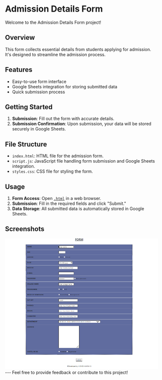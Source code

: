 # Admission Details Form

Welcome to the Admission Details Form project!

## Overview
This form collects essential details from students applying for admission. It's designed to streamline the admission process.

## Features
- Easy-to-use form interface
- Google Sheets integration for storing submitted data
- Quick submission process

## Getting Started
1. **Submission**: Fill out the form with accurate details.
2. **Submission Confirmation**: Upon submission, your data will be stored securely in Google Sheets.

## File Structure
- `index.html`: HTML file for the admission form.
- `script.js`: JavaScript file handling form submission and Google Sheets integration.
- `styles.css`: CSS file for styling the form.

## Usage
1. **Form Access**: Open [`.html`](https://vigneshwaranbalamurugan.github.io/form/) in a web browser.
2. **Submission**: Fill in the required fields and click "Submit."
3. **Data Storage**: All submitted data is automatically stored in Google Sheets.

## **Screenshots**
<img src="./Screenshots/Form_Sample.png" alt="Form" />
---
Feel free to provide feedback or contribute to this project!
